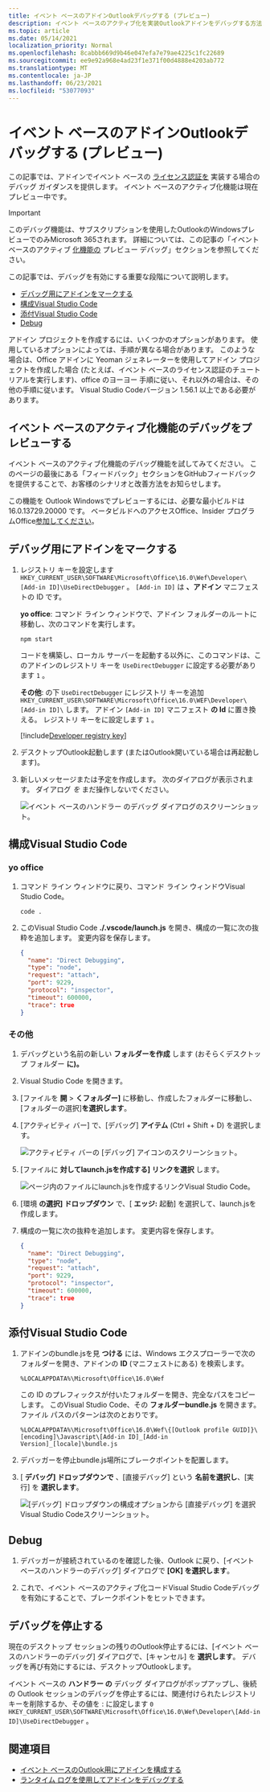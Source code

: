 ```yaml
---
title: イベント ベースのアドインOutlookデバッグする (プレビュー)
description: イベント ベースのアクティブ化を実装Outlookアドインをデバッグする方法について説明します。
ms.topic: article
ms.date: 05/14/2021
localization_priority: Normal
ms.openlocfilehash: 8cabbb669d9b46e047efa7e79ae4225c1fc22689
ms.sourcegitcommit: ee9e92a968e4ad23f1e371f00d4888e4203ab772
ms.translationtype: MT
ms.contentlocale: ja-JP
ms.lasthandoff: 06/23/2021
ms.locfileid: "53077093"
---
```

# <a name="debug-your-event-based-outlook-add-in-preview"></a>イベント ベースのアドインOutlookデバッグする (プレビュー)

この記事では、アドインでイベント ベースの [ライセンス認証を](autolaunch.md) 実装する場合のデバッグ ガイダンスを提供します。 イベント ベースのアクティブ化機能は現在プレビュー中です。

> [!IMPORTANT]
> このデバッグ機能は、サブスクリプションを使用したOutlookのWindowsプレビューでのみMicrosoft 365されます。 詳細については、この記事の「イベント ベースのアクティブ [化機能の](#preview-debugging-for-the-event-based-activation-feature) プレビュー デバッグ」セクションを参照してください。

この記事では、デバッグを有効にする重要な段階について説明します。

- [デバッグ用にアドインをマークする](#mark-your-add-in-for-debugging)
- [構成Visual Studio Code](#configure-visual-studio-code)
- [添付Visual Studio Code](#attach-visual-studio-code)
- [Debug](#debug)

アドイン プロジェクトを作成するには、いくつかのオプションがあります。 使用しているオプションによっては、手順が異なる場合があります。 このような場合は、Office アドインに Yeoman ジェネレーターを使用してアドイン プロジェクトを作成した場合 (たとえば、イベント ベースのライセンス認証のチュートリアルを実行します)、office のヨーヨー 手順に従い、それ以外の場合は、その他の手順に従います。 [](autolaunch.md) Visual Studio Codeバージョン 1.56.1 以上である必要があります。

## <a name="preview-debugging-for-the-event-based-activation-feature"></a>イベント ベースのアクティブ化機能のデバッグをプレビューする

イベント ベースのアクティブ化機能のデバッグ機能を試してみてください。 このページの最後にある「フィードバック」セクションをGitHubフィードバックを提供することで、お客様のシナリオと改善方法をお知らせします。

この機能を Outlook Windowsでプレビューするには、必要な最小ビルドは 16.0.13729.20000 です。 ベータビルドへのアクセスOffice、Insider プログラムOffice[参加してください](https://insider.office.com)。

## <a name="mark-your-add-in-for-debugging"></a>デバッグ用にアドインをマークする

1. レジストリ キーを設定します `HKEY_CURRENT_USER\SOFTWARE\Microsoft\Office\16.0\Wef\Developer\[Add-in ID]\UseDirectDebugger` 。 `[Add-in ID]` は **、アドイン** マニフェストの ID です。

    **yo office**: コマンド ライン ウィンドウで、アドイン フォルダーのルートに移動し、次のコマンドを実行します。

    ```command&nbsp;line
    npm start
    ```

    コードを構築し、ローカル サーバーを起動する以外に、このコマンドは、このアドインのレジストリ キーを `UseDirectDebugger` に設定する必要があります `1` 。

    **その他**: の下 `UseDirectDebugger` にレジストリ キーを追加 `HKEY_CURRENT_USER\SOFTWARE\Microsoft\Office\16.0\WEF\Developer\[Add-in ID]\` します。 アドイン `[Add-in ID]` マニフェスト **の Id** に置き換える。 レジストリ キーをに設定します `1` 。

    [!include[Developer registry key](../includes/developer-registry-key.md)]

1. デスクトップOutlook起動します (またはOutlook開いている場合は再起動します)。
1. 新しいメッセージまたは予定を作成します。 次のダイアログが表示されます。 ダイアログ *を* まだ操作しないでください。

    ![イベント ベースのハンドラー のデバッグ ダイアログのスクリーンショット。](../images/outlook-win-autolaunch-debug-dialog.png)

## <a name="configure-visual-studio-code"></a>構成Visual Studio Code

### <a name="yo-office"></a>yo office

1. コマンド ライン ウィンドウに戻り、コマンド ライン ウィンドウVisual Studio Code。

    ```command&nbsp;line
    code .
    ```

1. このVisual Studio Code **./.vscode/launch.js** を開き、構成の一覧に次の抜粋を追加します。 変更内容を保存します。

    ```json
    {
      "name": "Direct Debugging",
      "type": "node",
      "request": "attach",
      "port": 9229,
      "protocol": "inspector",
      "timeout": 600000,
      "trace": true
    }
    ```

### <a name="other"></a>その他

1. デバッグという名前の新しい **フォルダーを作成** します (おそらくデスクトップ フォルダー **に)。**
1. Visual Studio Code を開きます。
1. [ファイルを **開**  >  **くフォルダー]** に移動し、作成したフォルダーに移動し、[フォルダーの選択]**を選択します**。
1. [アクティビティ バー] で、[デバッグ] **アイテム** (Ctrl + Shift + D) を選択します。

    ![アクティビティ バーの [デバッグ] アイコンのスクリーンショット。](../images/vs-code-debug.png)

1. [ファイルに **対してlaunch.jsを作成する] リンクを選択** します。

    ![ページ内のファイルにlaunch.jsを作成するリンクVisual Studio Code。](../images/vs-code-create-launch.json.png)

1. [環境 **の選択] ドロップダウン** で、[ **エッジ:** 起動] を選択して、launch.jsを作成します。
1. 構成の一覧に次の抜粋を追加します。 変更内容を保存します。

    ```json
    {
      "name": "Direct Debugging",
      "type": "node",
      "request": "attach",
      "port": 9229,
      "protocol": "inspector",
      "timeout": 600000,
      "trace": true
    }
    ```

## <a name="attach-visual-studio-code"></a>添付Visual Studio Code

1. アドインのbundle.jsを見 **つける** には、Windows エクスプローラーで次のフォルダーを開き、アドインの **ID** (マニフェストにある) を検索します。

    ```text
    %LOCALAPPDATA%\Microsoft\Office\16.0\Wef
    ```

    この ID のプレフィックスが付いたフォルダーを開き、完全なパスをコピーします。 このVisual Studio Code、その **フォルダーbundle.js** を開きます。 ファイル パスのパターンは次のとおりです。

    `%LOCALAPPDATA%\Microsoft\Office\16.0\Wef\{[Outlook profile GUID]}\[encoding]\Javascript\[Add-in ID]_[Add-in Version]_[locale]\bundle.js`

1. デバッガーを停止bundle.js場所にブレークポイントを配置します。
1. [ **デバッグ] ドロップダウンで** 、[直接デバッグ] という **名前を選択し**、[実行] を **選択します**。

    ![[デバッグ] ドロップダウンの構成オプションから [直接デバッグ] を選択Visual Studio Codeスクリーンショット。](../images/outlook-win-autolaunch-debug-vsc.png)

## <a name="debug"></a>Debug

1. デバッガーが接続されているのを確認した後、Outlook に戻り、[イベント ベースのハンドラーのデバッグ] ダイアログで **[OK] を選択します**。

1. これで、イベント ベースのアクティブ化コードVisual Studio Codeデバッグを有効にすることで、ブレークポイントをヒットできます。

## <a name="stop-debugging"></a>デバッグを停止する

現在のデスクトップ セッションの残りのOutlook停止するには、[イベント ベースのハンドラーのデバッグ] ダイアログで、[キャンセル] を **選択します**。 デバッグを再び有効にするには、デスクトップOutlookします。

イベント ベースの **ハンドラー の** デバッグ ダイアログがポップアップし、後続の Outlook セッションのデバッグを停止するには、関連付けられたレジストリ キーを削除するか、その値を : に設定します `0` `HKEY_CURRENT_USER\SOFTWARE\Microsoft\Office\16.0\Wef\Developer\[Add-in ID]\UseDirectDebugger` 。

## <a name="see-also"></a>関連項目

- [イベント ベースのOutlook用にアドインを構成する](autolaunch.md)
- [ランタイム ログを使用してアドインをデバッグする](../testing/runtime-logging.md#runtime-logging-on-windows)
